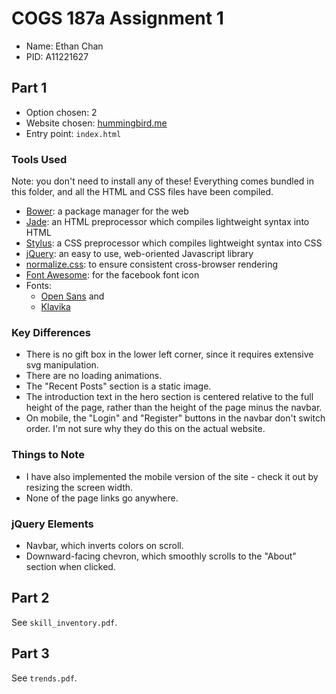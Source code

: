 # COGS 187a Assignment 1

- Name: Ethan Chan
- PID: A11221627

## Part 1

- Option chosen: 2
- Website chosen: [hummingbird.me](https://hummingbird.me/)
- Entry point: `index.html`

### Tools Used

Note: you don't need to install any of these! Everything comes bundled in this
folder, and all the HTML and CSS files have been compiled.

- [Bower](http://bower.io/):
  a package manager for the web
- [Jade](http://jade-lang.com/):
  an HTML preprocessor which compiles lightweight syntax into HTML
- [Stylus](http://stylus-lang.com/):
  a CSS preprocessor which compiles lightweight syntax into CSS
- [jQuery](https://jquery.com/):
  an easy to use, web-oriented Javascript library
- [normalize.css](https://necolas.github.io/normalize.css/):
  to ensure consistent cross-browser rendering
- [Font Awesome](http://fontawesome.io/):
  for the facebook font icon
- Fonts:
    - [Open Sans](https://www.google.com/fonts/specimen/Open+Sans) and
    - [Klavika](https://en.wikipedia.org/wiki/Klavika)

### Key Differences

- There is no gift box in the lower left corner, since it requires
  extensive svg manipulation.
- There are no loading animations.
- The "Recent Posts" section is a static image.
- The introduction text in the hero section is centered relative to the full
  height of the page, rather than the height of the page minus the navbar.
- On mobile, the "Login" and "Register" buttons in the navbar don't switch
  order. I'm not sure why they do this on the actual website.

### Things to Note

- I have also implemented the mobile version of the site - check it out by
  resizing the screen width.
- None of the page links go anywhere.

### jQuery Elements

- Navbar, which inverts colors on scroll.
- Downward-facing chevron, which smoothly scrolls to the "About" section when
  clicked.

## Part 2

See `skill_inventory.pdf`.

## Part 3

See `trends.pdf`.
